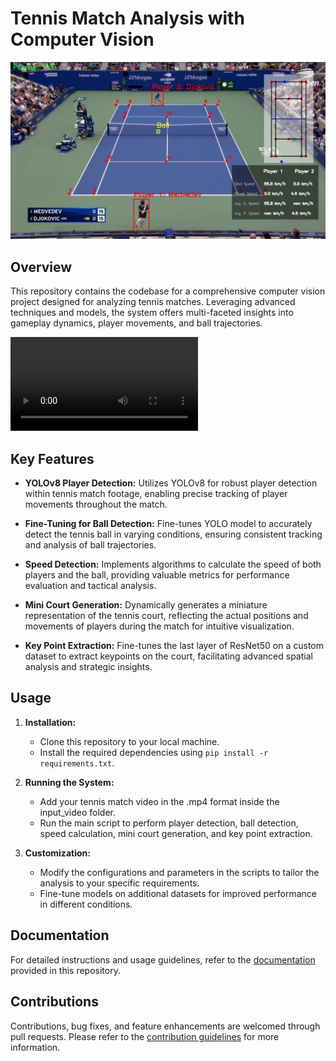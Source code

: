 # Tennis Match Analysis with Computer Vision

![Tennis Match Analysis](output_video_img.png)

## Overview

This repository contains the codebase for a comprehensive computer vision project designed for analyzing tennis matches. Leveraging advanced techniques and models, the system offers multi-faceted insights into gameplay dynamics, player movements, and ball trajectories.

![Video](https://github.com/ameynarwadkar/Tennis-Analysis-System/blob/main/output_videos/output_video.mp4)


## Key Features

- **YOLOv8 Player Detection:** Utilizes YOLOv8 for robust player detection within tennis match footage, enabling precise tracking of player movements throughout the match.
  
- **Fine-Tuning for Ball Detection:** Fine-tunes YOLO model to accurately detect the tennis ball in varying conditions, ensuring consistent tracking and analysis of ball trajectories.
  
- **Speed Detection:** Implements algorithms to calculate the speed of both players and the ball, providing valuable metrics for performance evaluation and tactical analysis.
  
- **Mini Court Generation:** Dynamically generates a miniature representation of the tennis court, reflecting the actual positions and movements of players during the match for intuitive visualization.
  
- **Key Point Extraction:** Fine-tunes the last layer of ResNet50 on a custom dataset to extract keypoints on the court, facilitating advanced spatial analysis and strategic insights.

## Usage

1. **Installation:**
   - Clone this repository to your local machine.
   - Install the required dependencies using `pip install -r requirements.txt`.
   
2. **Running the System:**
   - Add your tennis match video in the .mp4 format inside the input_video folder.
   - Run the main script to perform player detection, ball detection, speed calculation, mini court generation, and key point extraction.
   
3. **Customization:**
   - Modify the configurations and parameters in the scripts to tailor the analysis to your specific requirements.
   - Fine-tune models on additional datasets for improved performance in different conditions.
   
## Documentation

For detailed instructions and usage guidelines, refer to the [documentation](link/to/documentation) provided in this repository.

## Contributions

Contributions, bug fixes, and feature enhancements are welcomed through pull requests. Please refer to the [contribution guidelines](link/to/contribution/guidelines) for more information.
